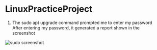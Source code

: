 # LinuxPracticeProject
1. The sudo apt upgrade command prompted me to enter my password
After entering my password, it generated a report shown in the screenshot

![sudo screenshot](https://github.com/oghare01/LinuxPracticeProject/assets/141191975/96d74e06-eb41-4ee4-8acc-3ab37253564d)
